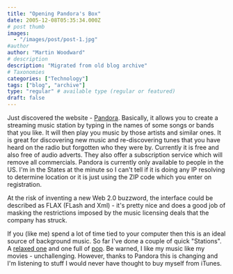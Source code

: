 ```yaml
---
title: "Opening Pandora's Box"
date: 2005-12-08T05:35:34.000Z
# post thumb
images:
  - "/images/post/post-1.jpg"
#author
author: "Martin Woodward"
# description
description: "Migrated from old blog archive"
# Taxonomies
categories: ["Technology"]
tags: ["blog", "archive"]
type: "regular" # available type (regular or featured)
draft: false
---
```


Just discovered the website - [Pandora](http://www.pandora.com).  Basically, it allows you to create a streaming music station by typing in the names of some songs or bands that you like.  It will then play you music by those artists and similar ones.  It is great for discovering new music and re-discovering tunes that you have heard on the radio but forgotten who they were by.  Currently it is free and also free of audio adverts.  They also offer a subscription service which will remove all commercials.  Pandora is currently only available to people in the US.  I'm in the States at the minute so I can't tell if it is doing any IP resolving to determine location or it is just using the ZIP code which you enter on registration.  

At the risk of inventing a new Web 2.0 buzzword, the interface could be described as FLAX (FLash and Xml) - it's pretty nice and does a good job of masking the restrictions imposed by the music licensing deals that the company has struck.

If you (like me) spend a lot of time tied to your computer then this is an ideal source of background music.  So far I've done a couple of quick "Stations".  A [relaxed one](http://www.pandora.com/?sc=sh3986461) and one full of [pop](http://www.pandora.com/?sc=sh3994306).  Be warned, I like my music like my movies - unchallenging.  However, thanks to Pandora this is changing and I'm listening to stuff I would never have thought to buy myself from iTunes.